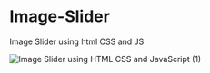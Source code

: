# Image-Slider
Image Slider using html CSS and JS


![Image Slider using HTML CSS and JavaScript (1)](https://github.com/user-attachments/assets/1c5269be-7b77-49ad-88f4-286edd83d94a)
